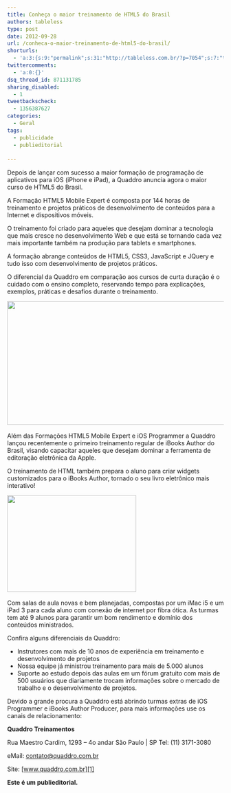 ```yaml
---
title: Conheça o maior treinamento de HTML5 do Brasil
authors: tableless
type: post
date: 2012-09-28
url: /conheca-o-maior-treinamento-de-html5-do-brasil/
shorturls:
  - 'a:3:{s:9:"permalink";s:31:"http://tableless.com.br/?p=7054";s:7:"tinyurl";s:26:"http://tinyurl.com/97kc52e";s:4:"isgd";s:19:"http://is.gd/WcgDmW";}'
twittercomments:
  - 'a:0:{}'
dsq_thread_id: 871131785
sharing_disabled:
  - 1
tweetbackscheck:
  - 1356387627
categories:
  - Geral
tags:
  - publicidade
  - publieditorial

---
```

Depois de lançar com sucesso a maior formação de programação de aplicativos para iOS (iPhone e iPad), a Quaddro anuncia agora o maior curso de HTML5 do Brasil.

A Formação HTML5 Mobile Expert é composta por 144 horas de treinamento e projetos práticos de desenvolvimento de conteúdos para a Internet e dispositivos móveis.

O treinamento foi criado para aqueles que desejam dominar a tecnologia que mais cresce no desenvolvimento Web e que está se tornando cada vez mais importante também na produção para tablets e smartphones.
  
A formação abrange conteúdos de HTML5, CSS3, JavaScript e JQuery e tudo isso com desenvolvimento de projetos práticos.

O diferencial da Quaddro em comparação aos cursos de curta duração é o cuidado com o ensino completo, reservando tempo para explicações, exemplos, práticas e desafios durante o treinamento.

<img src="https://raw.githubusercontent.com/diegoeis/tableless-static-images/master/2012/10/HTML5-BANNER.png" alt="" title="HTML5-BANNER" width="700" height="288" class="alignnone size-full wp-image-7055" srcset="uploads/2012/10/HTML5-BANNER.png 952w, uploads/2012/10/HTML5-BANNER-300x123.png 300w" sizes="(max-width: 700px) 100vw, 700px" />

Além das Formações HTML5 Mobile Expert e iOS Programmer a Quaddro lançou recentemente o primeiro treinamento regular de iBooks Author do Brasil, visando capacitar aqueles que desejam dominar a ferramenta de editoração eletrônica da Apple.

O treinamento de HTML também prepara o aluno para criar widgets customizados para o iBooks Author, tornado o seu livro eletrônico mais interativo!

<img src="https://raw.githubusercontent.com/diegoeis/tableless-static-images/master/2012/10/novaSalaQuaddro-300x225.jpg" alt="" title="novaSalaQuaddro" width="300" height="225" class="alignleft size-medium wp-image-7056" srcset="uploads/2012/10/novaSalaQuaddro-300x225.jpg 300w, uploads/2012/10/novaSalaQuaddro.jpg 600w" sizes="(max-width: 300px) 100vw, 300px" />

Com salas de aula novas e bem planejadas, compostas por um iMac i5 e um iPad 3 para cada aluno com conexão de internet por fibra ótica. As turmas tem até 9 alunos para garantir um bom rendimento e domínio dos conteúdos ministrados.

Confira alguns diferenciais da Quaddro:

  * Instrutores com mais de 10 anos de experiência em treinamento e desenvolvimento de projetos
  * Nossa equipe já ministrou treinamento para mais de 5.000 alunos
  * Suporte ao estudo depois das aulas em um fórum gratuito com mais de 500 usuários que diariamente trocam informações sobre o mercado de trabalho e o desenvolvimento de projetos.

Devido a grande procura a Quaddro está abrindo turmas extras de iOS Programmer e iBooks Author Producer, para mais informações use os canais de relacionamento:

**Quaddro Treinamentos**
  
Rua Maestro Cardim, 1293 &#8211; 4o andar São Paulo | SP Tel: (11) 3171-3080
  
eMail: <contato@quaddro.com.br>
  
Site: [www.quaddro.com.br][1]

**Este é um publieditorial.**

 [1]: http://bit.ly/QvoA6u
